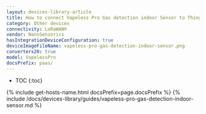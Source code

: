 ```yaml
---
layout: devices-library-article
title: How to connect Vapeless Pro Gas detection indoor Sensor to ThingsBoard?
category: Other devices
connectivity: LoRaWAN®
vendor: NanoSensorics
hasIntegrationDeviceConfiguration: true
deviceImageFileName: vapeless-pro-gas-detection-indoor-sensor.png
converters20: true
model: VapelessPro
docsPrefix: paas/
---
```


* TOC
{:toc}

{% include get-hosts-name.html docsPrefix=page.docsPrefix %}
{% include /docs/devices-library/guides/vapeless-pro-gas-detection-indoor-sensor.md %}
